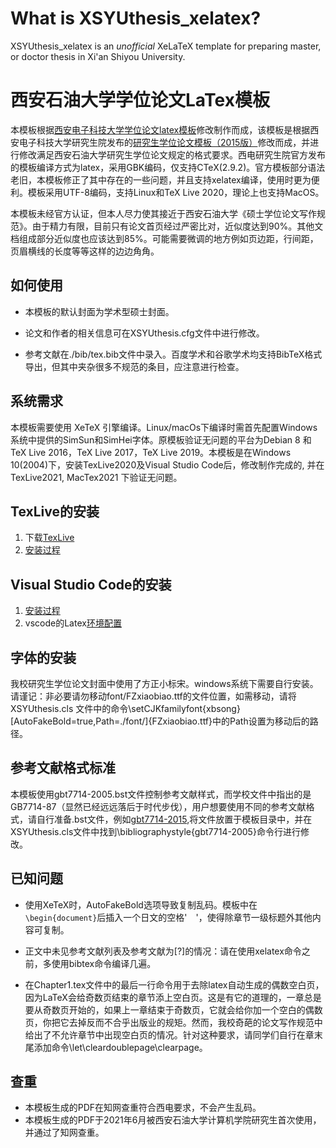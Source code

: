 # What is XSYUthesis_xelatex?

XSYUthesis_xelatex is an *unofficial* XeLaTeX template for preparing  master, or doctor thesis in Xi'an Shiyou University.

# 西安石油大学学位论文LaTex模板

本模板根据[西安电子科技大学学位论文latex模板](https://github.com/103yiran/XDUthesis_xelatex)修改制作而成，该模板是根据西安电子科技大学研究生院发布的[研究生学位论文模板（2015版）](http://gr.xidian.edu.cn/system/_content/download.jsp?urltype=news.DownloadAttachUrl&owner=1281831001&wbfileid=2041391)修改而成，并进行修改满足西安石油大学研究生学位论文规定的格式要求。西电研究生院官方发布的模板编译方式为latex，采用GBK编码，仅支持CTeX(2.9.2)。官方模板部分语法老旧，本模板修正了其中存在的一些问题，并且支持xelatex编译，使用时更为便利。模板采用UTF-8编码，支持Linux和TeX Live 2020，理论上也支持MacOS。

本模板未经官方认证，但本人尽力使其接近于西安石油大学《硕士学位论文写作规范》。由于精力有限，目前只有论文首页经过严密比对，近似度达到90%。其他文档组成部分近似度也应该达到85%。可能需要微调的地方例如页边距，行间距，页眉横线的长度等等这样的边边角角。
## 如何使用

* 本模板的默认封面为学术型硕士封面。

* 论文和作者的相关信息可在XSYUthesis.cfg文件中进行修改。

* 参考文献在./bib/tex.bib文件中录入。百度学术和谷歌学术均支持BibTeX格式导出，但其中夹杂很多不规范的条目，应注意进行检查。


## 系统需求

本模板需要使用 XeTeX 引擎编译。Linux/macOs下编译时需首先配置Windows系统中提供的SimSun和SimHei字体。原模板验证无问题的平台为Debian 8 和TeX Live 2016，TeX Live 2017，TeX Live 2019。本模板是在Windows 10(2004)下，安装TexLive2020及Visual Studio Code后，修改制作完成的, 并在 TexLive2021, MacTex2021 下验证无问题。

## TexLive的安装
1. 下载[TexLive](http://mirror.ctan.org/systems/texlive/tlnet/install­tl­windows.exe)
2. [安装过程](https://blog.csdn.net/weixin_39892850/article/details/105468247)

## Visual Studio Code的安装
1. [安装过程](https://zhuanlan.zhihu.com/p/106357123)
2. vscode的Latex[环境配置](https://zhuanlan.zhihu.com/p/38178015)

## 字体的安装
我校研究生学位论文封面中使用了方正小标宋。windows系统下需要自行安装。请谨记：非必要请勿移动font/FZxiaobiao.ttf的文件位置，如需移动，请将 XSYUthesis.cls 文件中的命令\setCJKfamilyfont{xbsong}[AutoFakeBold=true,Path=./font/]{FZxiaobiao.ttf}中的Path设置为移动后的路径。

## 参考文献格式标准
本模板使用gbt7714-2005.bst文件控制参考文献样式，而学校文件中指出的是GB7714-87（显然已经远远落后于时代步伐），用户想要使用不同的参考文献格式，请自行准备.bst文件，例如[gbt7714-2015](https://github.com/CTeX-org/gbt7714-bibtex-style),将文件放置于模板目录中，并在XSYUthesis.cls文件中找到\bibliographystyle{gbt7714-2005}命令行进行修改。

## 已知问题
* 使用XeTeX时，AutoFakeBold选项导致复制乱码。模板中在`\begin{document}`后插入一个日文的空格'　'，使得除章节一级标题外其他内容可复制。

* 正文中未见参考文献列表及参考文献为[?]的情况：请在使用xelatex命令之前，多使用bibtex命令编译几遍。

* 在Chapter1.tex文件中的最后一行命令用于去除latex自动生成的偶数空白页，因为LaTeX会给奇数页结束的章节添上空白页。这是有它的道理的，一章总是要从奇数页开始的，如果上一章结束于奇数页，它就会给你加一个空白的偶数页，你把它去掉反而不合乎出版业的规矩。然而，我校奇葩的论文写作规范中给出了不允许章节中出现空白页的情况。针对这种要求，请同学们自行在章末尾添加命令\let\cleardoublepage\clearpage。

## 查重
* 本模板生成的PDF在知网查重符合西电要求，不会产生乱码。
* 本模板生成的PDF于2021年6月被西安石油大学计算机学院研究生首次使用，并通过了知网查重。

